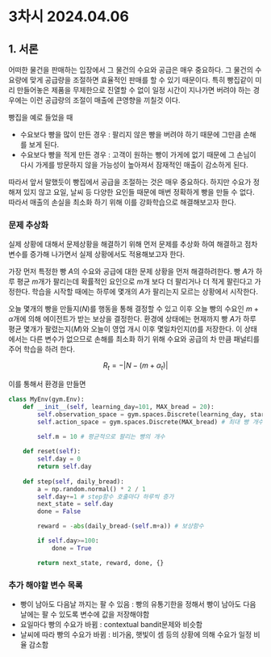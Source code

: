 # 3차시 2024.04.06

## 1. 서론

어떠한 물건을 판매하는 입장에서 그 물건의 수요와 공급은 매우 중요하다. 그 물건의 수요량에 맞게 공급량을 조절하면 효율적인 판매를 할 수 있기 때문이다. 특히 빵집같이 미리 만들어놓은 제품을 무제한으로 진열할 수 없이 일정 시간이 지나가면 버려야 하는 경우에는 이런 공급량의 조절이 매출에 큰영향을 끼칠것 이다.

빵집을 예로 들었을 때

- 수요보다 빵을 많이 만든 경우 : 팔리지 않은 빵을 버려야 하기 때문에 그만큼 손해를 보게 된다.
- 수요보다 빵을 적게 만든 경우 : 고객이 원하는 빵이 가게에 없기 때문에 그 손님이 다시 가게를 방문하지 않을 가능성이 높아져서 잠재적인 매출이 감소하게 된다.

따라서 앞서 말했듯이 빵집에서 공급을 조절하는 것은 매우 중요하다. 하지만 수요가 정해져 있지 않고 요일, 날씨 등 다양한 요인들 때문에 매번 정확하게 빵을 만들 수 없다. 따라서 매출의 손실을 최소화 하기 위해 이를 강화학습으로 해결해보고자 한다.

### 문제 추상화

실제 상황에 대해서 문제상황을 해결하기 위해 먼저 문제를 추상화 하여 해결하고 점차 변수를 증가해 나가면서 실제 상황에서도 적용해보고자 한다.

가장 먼저 특정한 빵 $A$의 수요와 공급에 대한 문제 상황을 먼저 해결하려한다. 
빵 $A$가 하루 평균 $m$개가 팔리는데 확률적인 요인으로 $m$개 보다 더 팔리거나 더 적게 팔린다고 가정한다. 학습을 시작할 때에는 하루에 몇개의 $A$가 팔리는지 모르는 상황에서 시작한다. 

오늘 몇개의 빵을 만들지($N$)를 행동을 통해 결정할 수 있고 이후 오늘 빵의 수요인 $m + \alpha$개에 의해 에이전트가 받는 보상을 결정한다. 환경에 상태에는 현재까지 빵 $A$가 하루 평균 몇개가 팔렸는지($M$)와 오늘이 영업 개시 이후 몇일차인지($t$)를 저장한다. 이 상태에서는 다른 변수가 없으므로 손해를 최소화 하기 위해 수요와 공급의 차 만큼 패널티를 주어 학습을 하려 한다. 

$$ R_{t} = -| N - (m + \alpha_{t}) | $$

이를 통해서 환경을 만들면

```python
class MyEnv(gym.Env):
    def __init__(self, learning_day=101, MAX_bread = 20):
        self.observation_space = gym.spaces.Discrete(learning_day, start=0) # 학습 날짜
        self.action_space = gym.spaces.Discrete(MAX_bread) # 최대 빵 개수

        self.m = 10 # 평균적으로 팔리는 빵의 개수
    
    def reset(self):
        self.day = 0
        return self.day
      
    def step(self, daily_bread):
        a = np.random.normal() * 2 / 1
        self.day+=1 # step함수 호출마다 하루씩 증가
        next_state = self.day
        done = False

        reward = -abs(daily_bread-(self.m+a)) # 보상함수 

        if self.day>=100:
            done = True

        return next_state, reward, done, {}
```

### 추가 해야할 변수 목록

- 빵이 남아도 다음날 까지는 팔 수 있음 : 빵의 유통기한을 정해서 빵이 남아도 다음날에는 팔 수 있도록 변수에 값을 저장해야함
- 요일마다 빵의 수요가 바뀜 : contextual bandit문제와 비슷함
- 날씨에 따라 빵의 수요가 바뀜 : 비가옴, 햇빛이 셈 등의 상황에 의해 수요가 일정 비율 감소함

<!--
## 이론적 배경

## 선행연구 

## 연구방법 및 절차

## 연구 결과

## 기대 성과
-->
